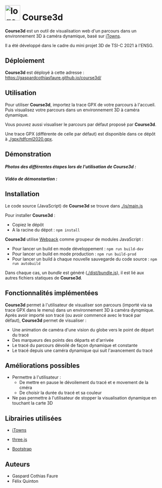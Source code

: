 # <img src="./assets/logo.png" width="50" height="50" alt="logo"/> Course3d

**Course3d** est un outil de visualisation web d'un parcours dans un environnement 3D à caméra dynamique, basé sur [iTowns](https://github.com/iTowns/itowns).

Il a été développé dans le cadre du mini projet 3D de TSI-C 2021 à l'ENSG.


## Déploiement

**Course3d** est déployé à cette adresse : https://gaspardcothiasfaure.github.io/course3d/


## Utilisation

Pour utiliser **Course3d**, importez la trace GPX de votre parcours à l'accueil. Puis visualisez votre parcours dans un environnement 3D à caméra dynamique. 

Vous pouvez aussi visualiser le parcours par défaut proposé par **Course3d**.

Une trace GPX (différente de celle par défaut) est disponible dans ce dépôt à [./gpx/tdfcml2020.gpx](./gpx/tdfcml2020.gpx).

## Démonstration

##### Photos des différentes étapes lors de l'utilisation de Course3d :

##### Vidéo de démonstartion :


## Installation

Le code source (JavaScript) de **Course3d** se trouve dans [./js/main.js](./js/main.js)

Pour installer **Course3d** : 

- Copiez le dépôt
- A la racine du dépot : `npm install`

**Course3d** utilise [Webpack](https://github.com/webpack/webpack) comme groupeur de modules JavaScript :
- Pour lancer un build en mode développement : `npm run build-dev`
- Pour lancer un build en mode production : `npm run build-prod`
- Pour lancer un build à chaque  nouvelle sauvegarde du code source : `npm run autobuild`

Dans chaque cas, un *bundle* est généré ([./dist/bundle.js](./dist/bundle.js)), il est lié aux autres fichiers statiques de **Course3d**.


## Fonctionnalités implémentées

**Course3d** permet à l'utilisateur de visualiser son parcours (importé via sa trace GPX dans le menu) dans un environnement 3D à caméra dynqmique.
Après avoir importé son tracé (ou avoir commencé avec le tracé par défaut), **Course3d** permet de visualiser :

- Une animation de caméra d'une vision du globe vers le point de départ du tracé
- Des marqueurs des points des départs et d'arrivée
- Le tracé du parcours dévoilé de façon dynamique et constante
- Le tracé depuis une caméra dynamique qui suit l'avancement du tracé


## Améliorations possibles

- Permettre à l'utilisateur :
  - De mettre en pause le dévoilement du tracé et e movement de la cméra
  - De choisir la durée du tracé et sa couleur
- Ne pas permettre à l'utilisateur de stopper la visualisation dynamique en touchant la carte 3D


## Librairies utilisées

- [iTowns](https://github.com/iTowns/itowns)

- [three.js](https://github.com/mrdoob/three.js)

- [Bootstrap](https://github.com/twbs/bootstrap)

## Auteurs

- Gaspard Cothias Faure
- Félix Quinton
